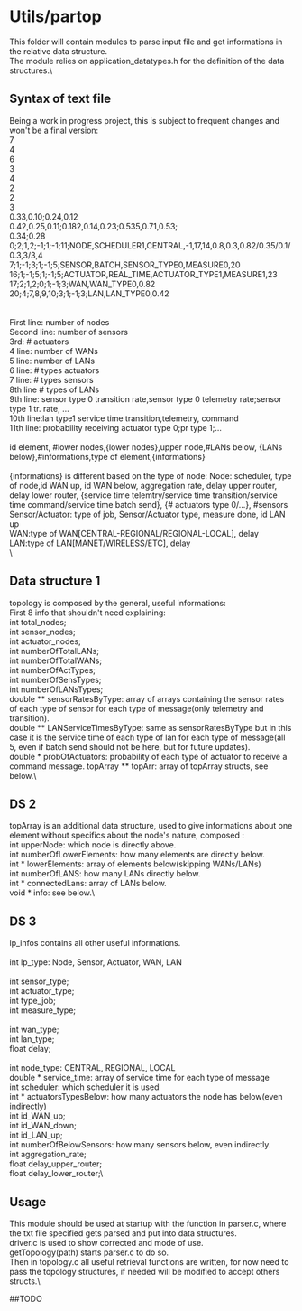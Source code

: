 # Utils/partop
This folder will contain modules to parse input file and get informations in the relative data structure.\
The module relies on application_datatypes.h for the definition of the data structures.\
## Syntax of text file
Being a work in progress project, this is subject to frequent changes and won't be a final version:\
7\
4\
6\
3\
4\
2\
2\
3\
0.33,0.10;0.24,0.12\
0.42,0.25,0.11;0.182,0.14,0.23;0.535,0.71,0.53;\
0.34;0.28\
0;2;1,2;-1;1;-1;11;NODE,SCHEDULER1,CENTRAL,-1,17,14,0.8,0.3,0.82/0.35/0.1/0.3,3/3,4\
7;1;-1;3;1;-1;5;SENSOR,BATCH,SENSOR_TYPE0,MEASURE0,20\
16;1;-1;5;1;-1;5;ACTUATOR,REAL_TIME,ACTUATOR_TYPE1,MEASURE1,23\
17;2;1,2;0;1;-1;3;WAN,WAN_TYPE0,0.82\
20;4;7,8,9,10;3;1;-1;3;LAN,LAN_TYPE0,0.42\
\
\
First line: number of nodes\
Second line: number of sensors\
3rd: # actuators\
4 line: number of WANs\
5 line: number of LANs\
6 line: # types actuators\
7 line: # types sensors\
8th line # types of LANs\
9th line: sensor type 0 transition rate,sensor type 0 telemetry rate;sensor type 1 tr. rate, ...\
10th line:lan type1 service time transition,telemetry, command\
11th line: probability receiving actuator type 0;pr type 1;...\
\
id element, #lower nodes,{lower nodes},upper node,#LANs below, {LANs below},#informations,type of element,{informations}\
\
{informations} is different based on the type of node:
Node: scheduler, type of node,id WAN up, id WAN below,  aggregation rate, delay upper router, delay lower router,  {service time telemtry/service time transition/service time command/service time batch send}, {# actuators type 0/...}, #sensors\
Sensor/Actuator: type of job, Sensor/Actuator type, measure done, id LAN up\
WAN:type of WAN[CENTRAL-REGIONAL/REGIONAL-LOCAL], delay\
LAN:type of LAN[MANET/WIRELESS/ETC], delay\
\
## Data structure 1
topology is composed by the general, useful informations:\
First 8 info that shouldn't need explaining:\
int total_nodes;\
int sensor_nodes;\
int actuator_nodes;\
int numberOfTotalLANs;\
int numberOfTotalWANs;\
int numberOfActTypes;\
int numberOfSensTypes;\
int numberOfLANsTypes;\
double ** sensorRatesByType: array of arrays containing the sensor rates of each type of sensor for each type of message(only telemetry and transition).\
double ** LANServiceTimesByType: same as sensorRatesByType but in this case it is the service time of each type of lan for each type of message(all 5, even if batch send should not be here, but for future updates).\
double * probOfActuators: probability of each type of actuator to receive a command message.
topArray ** topArr: array of topArray structs, see below.\

## DS 2
topArray is an additional data structure, used to give informations about one element without specifics about the node's nature, composed :\
int upperNode: which node is directly above.\
int numberOfLowerElements: how many elements are directly below.\
int * lowerElements: array of elements below(skipping WANs/LANs)\
int numberOfLANS: how many LANs directly below.\
int * connectedLans: array of LANs below.\
void * info: see below.\

## DS 3
lp_infos contains all other useful informations.\
\
int lp_type: Node, Sensor, Actuator, WAN, LAN\
\
int sensor_type;\
int actuator_type;\
int type_job;\
int measure_type;\
\
int wan_type;\
int lan_type;\
float delay;\
\
int node_type: CENTRAL, REGIONAL, LOCAL\
double * service_time: array of service time for each type of message\
int scheduler: which scheduler it is used\
int * actuatorsTypesBelow: how many actuators the node has below(even indirectly)\
int id_WAN_up;\
int id_WAN_down;\
int id_LAN_up;\
int numberOfBelowSensors: how many sensors below, even indirectly.\
int aggregation_rate;\
float delay_upper_router;\
float delay_lower_router;\


## Usage
This module should be used at startup with the function in parser.c, where the txt file specified gets parsed and put into data structures.\
driver.c is used to show corrected and mode of use.\
getTopology(path) starts parser.c to do so.\
Then in topology.c all useful retrieval functions are written, for now need to pass the topology structures, if needed will be modified to accept others structs.\


##TODO

